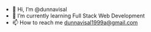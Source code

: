 - 👋 Hi, I’m @dunnavisal
- 🌱 I’m currently learning Full Stack Web Development
- 📫 How to reach me dunnavisal1999a@gmail.com

<!---
dunnavisal/dunnavisal is a ✨ special ✨ repository because its `README.md` (this file) appears on your GitHub profile.
You can click the Preview link to take a look at your changes.
--->
